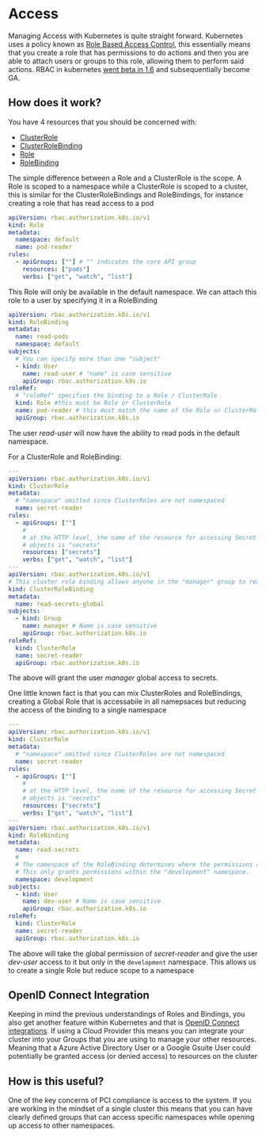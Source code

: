 # Access

Managing Access with Kubernetes is quite straight forward. Kubernetes uses a policy known as [Role Based Access Control](https://en.wikipedia.org/wiki/Role-based_access_control), this essentially means that you create a role that has permissions to do actions and then you are able to attach users or groups to this role, allowing them to perform said actions. RBAC in kubernetes [went beta in 1.6](https://kubernetes.io/blog/2017/04/rbac-support-in-kubernetes/#:~:text=RBAC%2C%20Role%2Dbased%20access%20control,be%20updated%20without%20cluster%20restarts.) and subsequentially become GA.

## How does it work?

You have 4 resources that you should be concerned with:

- [ClusterRole](https://kubernetes.io/docs/reference/access-authn-authz/rbac/#role-and-clusterrole)
- [ClusterRoleBinding](https://kubernetes.io/docs/reference/access-authn-authz/rbac/#rolebinding-and-clusterrolebinding)
- [Role](https://kubernetes.io/docs/reference/access-authn-authz/rbac/#role-and-clusterrole)
- [RoleBinding](https://kubernetes.io/docs/reference/access-authn-authz/rbac/#rolebinding-and-clusterrolebinding)

The simple difference between a Role and a ClusterRole is the scope. A Role is scoped to a namespace while a ClusterRole is scoped to a cluster, this is similar for the ClusterRoleBindings and RoleBindings, for instance creating a role that has read access to a pod

```yaml
apiVersion: rbac.authorization.k8s.io/v1
kind: Role
metadata:
  namespace: default
  name: pod-reader
rules:
  - apiGroups: [""] # "" indicates the core API group
    resources: ["pods"]
    verbs: ["get", "watch", "list"]
```

This Role will only be available in the default namespace. We can attach this role to a user by specifying it in a RoleBinding

```yaml
apiVersion: rbac.authorization.k8s.io/v1
kind: RoleBinding
metadata:
  name: read-pods
  namespace: default
subjects:
  # You can specify more than one "subject"
  - kind: User
    name: read-user # "name" is case sensitive
    apiGroup: rbac.authorization.k8s.io
roleRef:
  # "roleRef" specifies the binding to a Role / ClusterRole
  kind: Role #this must be Role or ClusterRole
  name: pod-reader # this must match the name of the Role or ClusterRole you wish to bind to
  apiGroup: rbac.authorization.k8s.io
```

The user _read-user_ will now have the ability to read pods in the default namespace.

For a ClusterRole and RoleBinding:

```yaml
---
apiVersion: rbac.authorization.k8s.io/v1
kind: ClusterRole
metadata:
  # "namespace" omitted since ClusterRoles are not namespaced
  name: secret-reader
rules:
  - apiGroups: [""]
    #
    # at the HTTP level, the name of the resource for accessing Secret
    # objects is "secrets"
    resources: ["secrets"]
    verbs: ["get", "watch", "list"]
---
apiVersion: rbac.authorization.k8s.io/v1
# This cluster role binding allows anyone in the "manager" group to read secrets in any namespace.
kind: ClusterRoleBinding
metadata:
  name: read-secrets-global
subjects:
  - kind: Group
    name: manager # Name is case sensitive
    apiGroup: rbac.authorization.k8s.io
roleRef:
  kind: ClusterRole
  name: secret-reader
  apiGroup: rbac.authorization.k8s.io
```

The above will grant the user _manager_ global access to secrets.

One little known fact is that you can mix ClusterRoles and RoleBindings, creating a Global Role that is accessabile in all namepsaces but reducing the access of the binding to a single namespace

```yaml
---
apiVersion: rbac.authorization.k8s.io/v1
kind: ClusterRole
metadata:
  # "namespace" omitted since ClusterRoles are not namespaced
  name: secret-reader
rules:
  - apiGroups: [""]
    #
    # at the HTTP level, the name of the resource for accessing Secret
    # objects is "secrets"
    resources: ["secrets"]
    verbs: ["get", "watch", "list"]
---
apiVersion: rbac.authorization.k8s.io/v1
kind: RoleBinding
metadata:
  name: read-secrets
  #
  # The namespace of the RoleBinding determines where the permissions are granted.
  # This only grants permissions within the "development" namespace.
  namespace: development
subjects:
  - kind: User
    name: dev-user # Name is case sensitive
    apiGroup: rbac.authorization.k8s.io
roleRef:
  kind: ClusterRole
  name: secret-reader
  apiGroup: rbac.authorization.k8s.io
```

The above will take the global permission of _secret-reader_ and give the user _dev-user_ access to it but only in the `development` namespace. This allows us to create a single Role but reduce scope to a namespace

## OpenID Connect Integration

Keeping in mind the previous understandings of Roles and Bindings, you also get another feature within Kubernetes and that is [OpenID Connect integrations](https://kubernetes.io/docs/reference/access-authn-authz/authentication/#openid-connect-tokens). If using a Cloud Provider this means you can integrate your cluster into your Groups that you are using to manage your other resources. Meaning that a Azure Active Directory User or a Google Gsuite User could potentially be granted access (or denied access) to resources on the cluster

## How is this useful?

One of the key concerns of PCI compliance is access to the system. If you are working in the mindset of a single cluster this means that you can have clearly defined groups that can access specific namespaces while opening up access to other namespaces.
